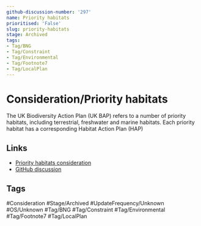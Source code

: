 ```yaml
---
github-discussion-number: '297'
name: Priority habitats
prioritised: 'False'
slug: priority-habitats
stage: Archived
tags:
- Tag/BNG
- Tag/Constraint
- Tag/Environmental
- Tag/Footnote7
- Tag/LocalPlan
---
```


# Consideration/Priority habitats

The UK Biodiversity Action Plan (UK BAP) refers to a number of priority habitats, including terrestrial, freshwater and marine habitats. Each priority habitat has a corresponding Habitat Action Plan (HAP)

## Links

* [Priority habitats consideration](https://design.planning.data.gov.uk/planning-consideration/priority-habitats)
* [GitHub discussion](https://github.com/digital-land/data-standards-backlog/discussions/297)

## Tags

#Consideration #Stage/Archived #UpdateFrequency/Unknown #OS/Unknown #Tag/BNG #Tag/Constraint #Tag/Environmental #Tag/Footnote7 #Tag/LocalPlan